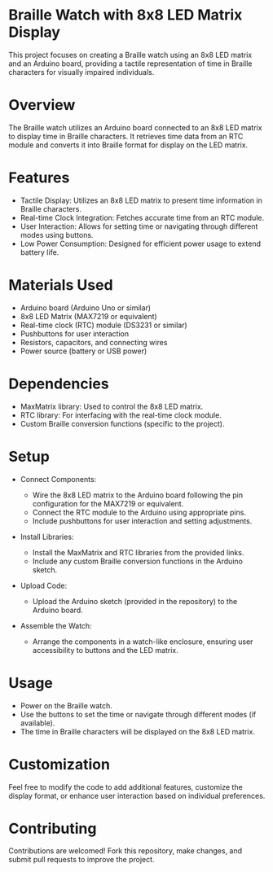 # Braille Watch with 8x8 LED Matrix Display

This project focuses on creating a Braille watch using an 8x8 LED matrix and an Arduino board, providing a tactile representation of time in Braille characters for visually impaired individuals.

# Overview

The Braille watch utilizes an Arduino board connected to an 8x8 LED matrix to display time in Braille characters. It retrieves time data from an RTC module and converts it into Braille format for display on the LED matrix.

# Features

- Tactile Display: Utilizes an 8x8 LED matrix to present time information in Braille characters.
- Real-time Clock Integration: Fetches accurate time from an RTC module.
- User Interaction: Allows for setting time or navigating through different modes using buttons.
- Low Power Consumption: Designed for efficient power usage to extend battery life.

# Materials Used
- Arduino board (Arduino Uno or similar)
- 8x8 LED Matrix (MAX7219 or equivalent)
- Real-time clock (RTC) module (DS3231 or similar)
- Pushbuttons for user interaction
- Resistors, capacitors, and connecting wires
- Power source (battery or USB power)

# Dependencies
- MaxMatrix library: Used to control the 8x8 LED matrix.
- RTC library: For interfacing with the real-time clock module.
- Custom Braille conversion functions (specific to the project).

# Setup

- Connect Components:
  - Wire the 8x8 LED matrix to the Arduino board following the pin configuration for the MAX7219 or equivalent.
  - Connect the RTC module to the Arduino using appropriate pins.
  - Include pushbuttons for user interaction and setting adjustments.

- Install Libraries:
  - Install the MaxMatrix and RTC libraries from the provided links.
  - Include any custom Braille conversion functions in the Arduino sketch.

- Upload Code:
  - Upload the Arduino sketch (provided in the repository) to the Arduino board.

- Assemble the Watch:
  - Arrange the components in a watch-like enclosure, ensuring user accessibility to buttons and the LED matrix.

# Usage
- Power on the Braille watch.
- Use the buttons to set the time or navigate through different modes (if available).
- The time in Braille characters will be displayed on the 8x8 LED matrix.

# Customization
Feel free to modify the code to add additional features, customize the display format, or enhance user interaction based on individual preferences.

# Contributing
Contributions are welcomed! Fork this repository, make changes, and submit pull requests to improve the project.
